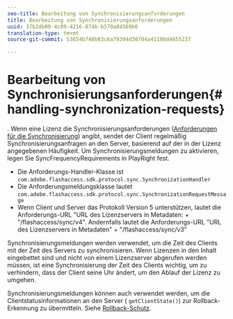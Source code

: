 ```yaml
---
seo-title: Bearbeitung von Synchronisierungsanforderungen
title: Bearbeitung von Synchronisierungsanforderungen
uuid: 37b2db09-4c09-4216-874b-b570a84569b6
translation-type: tm+mt
source-git-commit: 53654b740b03c6a79394d30704a41186d4655237

---
```



# Bearbeitung von Synchronisierungsanforderungen{#handling-synchronization-requests}

. Wenn eine Lizenz die Synchronisierungsanforderungen ([Anforderungen für die Synchronisierung](../../aaxs-protecting-content/content-introduction/content-usage-rules/content-time-based-rules/content-time-based-rules-defining.md#requirements-for-synchronization)) angibt, sendet der Client regelmäßig Synchronisierungsanfragen an den Server, basierend auf der in der Lizenz angegebenen Häufigkeit. Um Synchronisierungsmeldungen zu aktivieren, legen Sie SyncFrequencyRequirements in PlayRight fest.

* Die Anforderungs-Handler-Klasse ist `com.adobe.flashaccess.sdk.protocol.sync.SynchronizationHandler`
* Die Anforderungsmeldungsklasse lautet `com.adobe.flashaccess.sdk.protocol.sync.SynchronizationRequestMessage`
* Wenn Client und Server das Protokoll Version 5 unterstützen, lautet die Anforderungs-URL &quot;URL des Lizenzservers in Metadaten: + &quot;/flashaccess/sync/v4&quot;. Andernfalls lautet die Anforderungs-URL &quot;URL des Lizenzservers in Metadaten&quot; + &quot;/flashaccess/sync/v3&quot;

Synchronisierungsmeldungen werden verwendet, um die Zeit des Clients mit der Zeit des Servers zu synchronisieren. Wenn Lizenzen in den Inhalt eingebettet sind und nicht von einem Lizenzserver abgerufen werden müssen, ist eine Synchronisierung der Zeit des Clients wichtig, um zu verhindern, dass der Client seine Uhr ändert, um den Ablauf der Lizenz zu umgehen.

Synchronisierungsmeldungen können auch verwendet werden, um die Clientstatusinformationen an den Server ( `getClientState()`) zur Rollback-Erkennung zu übermitteln. Siehe [Rollback-Schutz](../../aaxs-protecting-content/content-implementing-the-license-server/content-processing-aaxs-requests/content-rollback-detection.md).